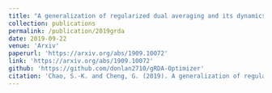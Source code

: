 ```yaml
---
title: "A generalization of regularized dual averaging and its dynamics"
collection: publications
permalink: /publication/2019grda
date: 2019-09-22
venue: 'Arxiv'
paperurl: 'https://arxiv.org/abs/1909.10072'
link: 'https://arxiv.org/abs/1909.10072'
github: 'https://github.com/donlan2710/gRDA-Optimizer'
citation: 'Chao, S.-K. and Cheng, G. (2019). A generalization of regularized dual averaging and its dynamics. Arxiv: 1909.10072.'
---
```

